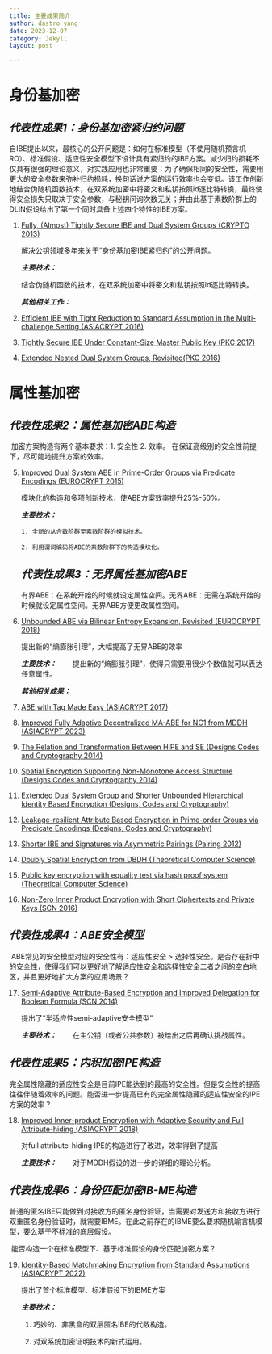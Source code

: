 ```yaml
---
title: 主要成果简介
author: dastro yang
date: 2023-12-07
category: Jekyll
layout: post

---
```


# 身份基加密

## 	   ***代表性成果1：身份基加密紧归约问题***

​		自IBE提出以来，最核心的公开问题是：如何在标准模型（不使用随机预言机RO）、标准假设、适应性安全模型下设计具有紧归约的IBE方案。减少归约损耗不仅具有很强的理论意义，对实践应用也非常重要：为了确保相同的安全性，需要用更大的安全参数来弥补归约损耗，换句话说方案的运行效率也会变低。该工作创新地结合伪随机函数技术，在双系统加密中将密文和私钥按照id逐比特转换，最终使得安全损失只取决于安全参数，与秘钥问询次数无关；并由此基于素数阶群上的DLIN假设给出了第一个同时具备上述四个特性的IBE方案。

 1. [Fully, (Almost) Tightly Secure IBE and Dual System Groups (CRYPTO 2013)](https://link.springer.com/chapter/10.1007/978-3-642-40084-1_25)

    解决公钥领域多年来关于“身份基加密IBE紧归约”的公开问题。

    ***主要技术：***

    ​		结合伪随机函数的技术，在双系统加密中将密文和私钥按照id逐比特转换。

    ***其他相关工作：***

 2. [Efficient IBE with Tight Reduction to Standard Assumption in the Multi-challenge Setting (ASIACRYPT 2016)](https://link.springer.com/chapter/10.1007/978-3-662-53890-6_21)

 3. [Tightly Secure IBE Under Constant-Size Master Public Key (PKC 2017)](https://link.springer.com/chapter/10.1007/978-3-662-54365-8_9)

 4. [Extended Nested Dual System Groups, Revisited(PKC 2016)](https://link.springer.com/chapter/10.1007/978-3-662-49384-7_6) 

# 属性基加密

## 		***代表性成果2：属性基加密ABE构造***

​		加密方案构造有两个基本要求：1. 安全性  2. 效率。 在保证高级别的安全性前提下，尽可能地提升方案的效率。

5. [Improved Dual System ABE in Prime-Order Groups via Predicate Encodings (EUROCRYPT 2015)](https://link.springer.com/chapter/10.1007/978-3-662-46803-6_20)

   模块化的构造和多项创新技术，使ABE方案效率提升25%-50%。

   ***主要技术：***

       1. 全新的从合数阶群至素数阶群的模拟技术。
    
       2. 利用谓词编码将ABE的素数阶群下的构造模块化。

   

   ## ***代表性成果3：无界属性基加密ABE***

   ​	有界ABE：在系统开始的时候就设定属性空间。无界ABE：无需在系统开始的时候就设定属性空间。无界ABE方便更改属性空间。

6. [Unbounded ABE via Bilinear Entropy Expansion, Revisited (EUROCRYPT 2018)](https://link.springer.com/chapter/10.1007/978-3-319-78381-9_19)

   提出新的“熵膨胀引理”，大幅提高了无界ABE的效率

   ***主要技术：***
   　　提出新的“熵膨胀引理”，使得只需要用很少个数值就可以表达任意属性。

   ***其他相关成果：***

7. [ABE with Tag Made Easy (ASIACRYPT 2017)](https://link.springer.com/chapter/10.1007/978-3-319-70697-9_2)

8. [Improved Fully Adaptive Decentralized MA-ABE for NC1 from MDDH (ASIACRYPT 2023)]()

9. [The Relation and Transformation Between HIPE and SE (Designs Codes and Cryptography 2014)]()

10. [Spatial Encryption Supporting Non-Monotone Access Structure (Designs Codes and Cryptography 2014)]()

11. [Extended Dual System Group and Shorter Unbounded Hierarchical Identity Based Encryption (Designs, Codes and Cryptography)](https://link.springer.com/article/10.1007/s10623-015-0117-z)

12. [Leakage-resilient Attribute Based Encryption in Prime-order Groups via Predicate Encodings (Designs, Codes and Cryptography)](https://link.springer.com/article/10.1007/s10623-017-0399-4)

13. [Shorter IBE and Signatures via Asymmetric Pairings (Pairing 2012)](https://link.springer.com/chapter/10.1007/978-3-642-36334-4_8)

14. [Doubly Spatial Encryption from DBDH (Theoretical Computer Science)](https://www.sciencedirect.com/science/article/pii/S0304397514004277)

15. [Public key encryption with equality test via hash proof system (Theoretical Computer Science)](https://www.sciencedirect.com/science/article/pii/S0304397519303822)

16. [Non-Zero Inner Product Encryption with Short Ciphertexts and Private Keys (SCN 2016)](https://link.springer.com/chapter/10.1007/978-3-319-44618-9_2)



## 	***代表性成果4：ABE安全模型***

​		ABE常见的安全模型对应的安全性有：适应性安全 > 选择性安全。是否存在折中的安全性，使得我们可以更好地了解适应性安全和选择性安全二者之间的空白地区，并且更好地扩大方案的应用场景？

17. [Semi-Adaptive Attribute-Based Encryption and Improved Delegation for Boolean Formula (SCN 2014)](https://link.springer.com/chapter/10.1007/978-3-319-10879-7_16)

    提出了“半适应性semi-adaptive安全模型”

    ***主要技术：***
    　　在主公钥（或者公共参数）被给出之后再确认挑战属性。



## 	***代表性成果5：内积加密IPE构造***

​		完全属性隐藏的适应性安全是目前IPE能达到的最高的安全性。但是安全性的提高往往伴随着效率的问题。能否进一步提高已有的完全属性隐藏的适应性安全的IPE方案的效率？

18. [Improved Inner-product Encryption with Adaptive Security and Full Attribute-hiding (ASIACRYPT 2018)](https://link.springer.com/chapter/10.1007/978-3-030-03329-3_23)

    对full attribute-hiding IPE的构造进行了改进，效率得到了提高

    ***主要技术：***
    　　对于MDDH假设的进一步的详细的理论分析。



## 	***代表性成果6：身份匹配加密IB-ME构造***

​		普通的匿名IBE只能做到对接收方的匿名身份验证，当需要对发送方和接收方进行双重匿名身份验证时，就需要IBME。在此之前存在的IBME要么要求随机喻言机模型，要么基于不标准的底层假设。

​		能否构造一个在标准模型下、基于标准假设的身份匹配加密方案？

19. [Identity-Based Matchmaking Encryption from Standard Assumptions (ASIACRYPT 2022)](https://link.springer.com/chapter/10.1007/978-3-031-22969-5_14) 

    提出了首个标准模型、标准假设下的IBME方案

    ***主要技术：***

      1. 巧妙的、非黑盒的双层匿名IBE的代数构造。

      2. 对双系统加密证明技术的新式运用。

         